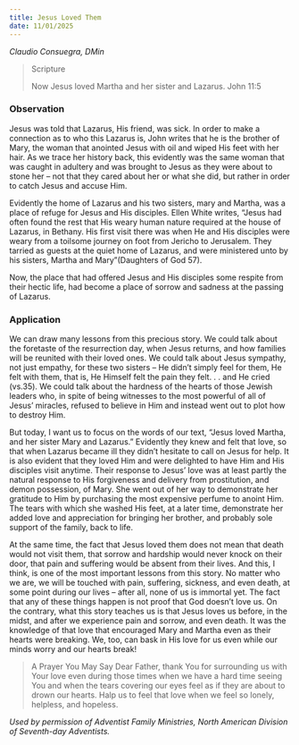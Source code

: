 ```yaml
---
title: Jesus Loved Them
date: 11/01/2025
---
```


_Claudio Consuegra, DMin_

> <p>Scripture</p>
> Now Jesus loved Martha and her sister and Lazarus. John 11:5

### Observation

Jesus was told that Lazarus, His friend, was sick. In order to make a connection as to who this Lazarus is, John writes that he is the brother of Mary, the woman that anointed Jesus with oil and wiped His feet with her hair. As we trace her history back, this evidently was the same woman that was caught in adultery and was brought to Jesus as they were about to stone her – not that they cared about her or what she did, but rather in order to catch Jesus and accuse Him.

Evidently the home of Lazarus and his two sisters, mary and Martha, was a place of refuge for Jesus and His disciples. Ellen White writes, “Jesus had often found the rest that His weary human nature required at the house of Lazarus, in Bethany. His first visit there was when He and His disciples were weary from a toilsome journey on foot from Jericho to Jerusalem. They tarried as guests at the quiet home of Lazarus, and were ministered unto by his sisters, Martha and Mary”(Daughters of God 57).

Now, the place that had offered Jesus and His disciples some respite from their hectic life, had become a place of sorrow and sadness at the passing of Lazarus.

### Application

We can draw many lessons from this precious story. We could talk about the foretaste of the resurrection day, when Jesus returns, and how families will be reunited with their loved ones. We could talk about Jesus sympathy, not just empathy, for these two sisters – He didn’t simply feel for them, He felt with them, that is, He Himself felt the pain they felt. . . and He cried (vs.35). We could talk about the hardness of the hearts of those Jewish leaders who, in spite of being witnesses to the most powerful of all of Jesus’ miracles, refused to believe in Him and instead went out to plot how to destroy Him.

But today, I want us to focus on the words of our text, “Jesus loved Martha, and her sister Mary and Lazarus.” Evidently they knew and felt that love, so that when Lazarus became ill they didn’t hesitate to call on Jesus for help. It is also evident that they loved Him and were delighted to have Him and His disciples visit anytime. Their response to Jesus’ love was at least partly the natural response to His forgiveness and delivery from prostitution, and demon possession, of Mary. She went out of her way to demonstrate her gratitude to Him by purchasing the most expensive perfume to anoint Him. The tears with which she washed His feet, at a later time, demonstrate her added love and appreciation for bringing her brother, and probably sole support of the family, back to life.

At the same time, the fact that Jesus loved them does not mean that death would not visit them, that sorrow and hardship would never knock on their door, that pain and suffering would be absent from their lives. And this, I think, is one of the most important lessons from this story. No matter who we are, we will be touched with pain, suffering, sickness, and even death, at some point during our lives – after all, none of us is immortal yet. The fact that any of these things happen is not proof that God doesn’t love us. On the contrary, what this story teaches us is that Jesus loves us before, in the midst, and after we experience pain and sorrow, and even death. It was the knowledge of that love that encouraged Mary and Martha even as their hearts were breaking. We, too, can bask in His love for us even while our minds worry and our hearts break!

> <callout>A Prayer You May Say</callout>
> Dear Father, thank You for surrounding us with Your love even during those times when we have a hard time seeing You and when the tears covering our eyes feel as if they are about to drown our hearts. Halp us to feel that love when we feel so lonely, helpless, and hopeless.

_Used by permission of Adventist Family Ministries, North American Division of Seventh-day Adventists._